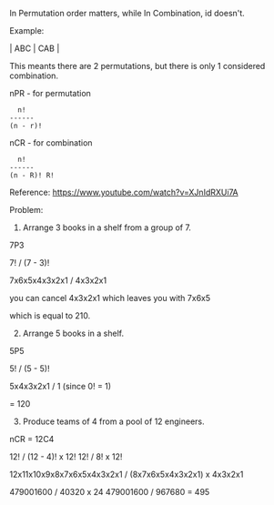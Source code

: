 In Permutation order matters, while In Combination, id doesn't.

Example:

| ABC | CAB |

This meants there are 2 permutations, but there is only 1
considered combination.

nPR - for permutation

```
  n!
------
(n - r)!

```

nCR - for combination

```
  n!
------
(n - R)! R!

```

Reference:
https://www.youtube.com/watch?v=XJnIdRXUi7A

Problem:

1. Arrange 3 books in a shelf from a group of 7.

7P3

7! / (7 - 3)!

7x6x5x4x3x2x1 / 4x3x2x1

you can cancel 4x3x2x1 which leaves you with 7x6x5

which is equal to 210.

2. Arrange 5 books in a shelf.

5P5

5! / (5 - 5)!

5x4x3x2x1 / 1 (since 0! = 1)

= 120

3. Produce teams of 4 from a pool of 12 engineers.

nCR = 12C4

12! / (12 - 4)! x 12!
12! / 8! x 12!

12x11x10x9x8x7x6x5x4x3x2x1 / (8x7x6x5x4x3x2x1) x 4x3x2x1

479001600 / 40320 x 24
479001600 / 967680
= 495
